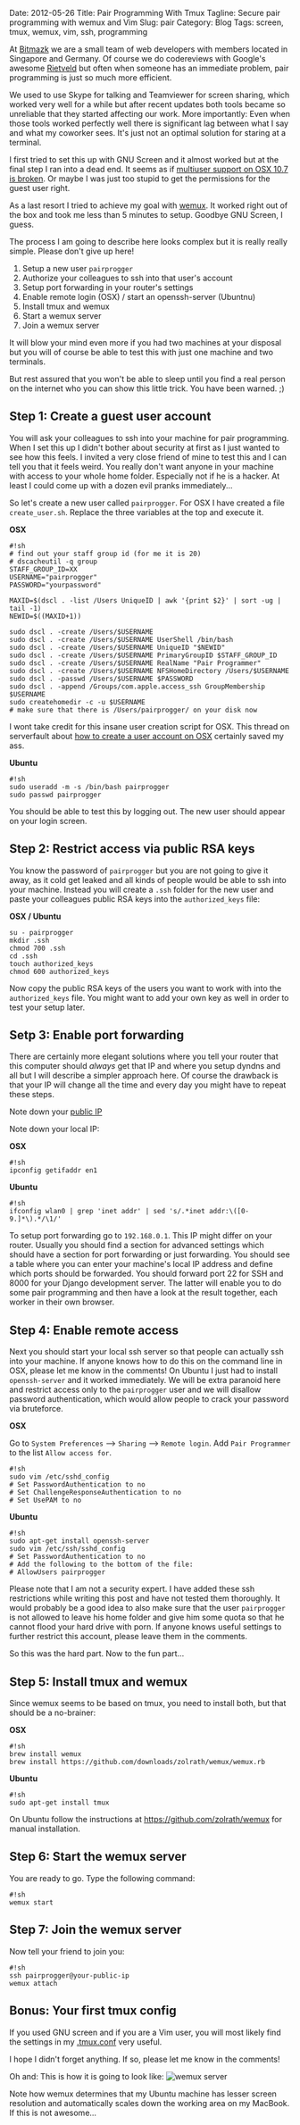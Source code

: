 Date: 2012-05-26
Title: Pair Programming With Tmux 
Tagline: Secure pair programming with wemux and Vim
Slug: pair
Category: Blog
Tags: screen, tmux, wemux, vim, ssh, programming

At [Bitmazk](http://www.bitmazk.com) we are a small team of web developers
with members located in Singapore and Germany. Of course we do codereviews
with Google's awesome [Rietveld](https://code.google.com/p/rietveld/) but
often when someone has an immediate problem, pair programming is just so much
more efficient.

We used to use Skype for talking and Teamviewer for screen sharing, which
worked very well for a while but after recent updates both tools became so
unreliable that they started affecting our work. More importantly: Even when
those tools worked perfectly well there is significant lag between what I say
and what my coworker sees. It's just not an optimal solution for staring at a
terminal.

I first tried to set this up with GNU Screen and it almost worked but at the
final step I ran into a dead end. It seems as if
[multiuser support on OSX 10.7 is broken](http://superuser.com/questions/117684/gnu-screen-multiuser-mode-is-broken-in-os-x-10-6-snow-leopard).
Or maybe I was just too stupid to get the permissions for the guest user right. 

As a last resort I tried to achieve my goal with
[wemux](https://github.com/zolrath/wemux). It worked right out of the box and
took me less than 5 minutes to setup. Goodbye GNU Screen, I guess.

The process I am going to describe here looks complex but it is really really
simple. Please don't give up here!

1. Setup a new user ``pairprogger``
2. Authorize your colleagues to ssh into that user's account
3. Setup port forwarding in your router's settings
4. Enable remote login (OSX) / start an openssh-server (Ubuntnu)
5. Install tmux and wemux
6. Start a wemux server
7. Join a wemux server

It will blow your mind even more if you had two machines at your disposal but
you will of course be able to test this with just one machine and two
terminals.

But rest assured that you won't be able to sleep until you find a real person
on the internet who you can show this little trick. You have been warned. ;)

## Step 1: Create a guest user account

You will ask your colleagues to ssh into your machine for pair programming.
When I set this up I didn't bother about security at first as I just wanted
to see how this feels. I invited a very close friend of mine to test this
and I can tell you that it feels weird. You really don't want anyone in your
machine with access to your whole home folder. Especially not if he is a
hacker. At least I could come up with a dozen evil pranks immediately...

So let's create a new user called ``pairprogger``. For OSX I have created a
file ``create_user.sh``. Replace the three variables at the top and execute it.

**OSX**

    #!sh
    # find out your staff group id (for me it is 20)
    # dscacheutil -q group
    STAFF_GROUP_ID=XX
    USERNAME="pairprogger"
    PASSWORD="yourpassword"

    MAXID=$(dscl . -list /Users UniqueID | awk '{print $2}' | sort -ug | tail -1)
    NEWID=$((MAXID+1))

    sudo dscl . -create /Users/$USERNAME
    sudo dscl . -create /Users/$USERNAME UserShell /bin/bash
    sudo dscl . -create /Users/$USERNAME UniqueID "$NEWID"
    sudo dscl . -create /Users/$USERNAME PrimaryGroupID $STAFF_GROUP_ID
    sudo dscl . -create /Users/$USERNAME RealName "Pair Programmer"
    sudo dscl . -create /Users/$USERNAME NFSHomeDirectory /Users/$USERNAME
    sudo dscl . -passwd /Users/$USERNAME $PASSWORD
    sudo dscl . -append /Groups/com.apple.access_ssh GroupMembership $USERNAME
    sudo createhomedir -c -u $USERNAME
    # make sure that there is /Users/pairprogger/ on your disk now

I wont take credit for this insane user creation script for OSX.
This thread on serverfault about
[how to create a user account on OSX](http://serverfault.com/questions/20702/how-do-i-create-user-accounts-from-the-terminal-in-mac-os-x-10-5)
certainly saved my ass.

**Ubuntu**

    #!sh
    sudo useradd -m -s /bin/bash pairprogger
    sudo passwd pairprogger

You should be able to test this by logging out. The new user should appear
on your login screen.

## Step 2: Restrict access via public RSA keys

You know the password of ``pairprogger`` but you are not going to give it
away, as it cold get leaked and all kinds of people would be able to ssh into
your machine. Instead you will create a ``.ssh`` folder for the new user
and paste your colleagues public RSA keys into the ``authorized_keys`` file:

**OSX / Ubuntu**

    su - pairprogger
    mkdir .ssh
    chmod 700 .ssh
    cd .ssh
    touch authorized_keys
    chmod 600 authorized_keys

Now copy the public RSA keys of the users you want to work with into the
`authorized_keys` file. You might want to add your own key as well in order
to test your setup later.

## Setp 3: Enable port forwarding

There are certainly more elegant solutions where you tell your router that
this computer should _always_ get that IP and where you setup dyndns and all
but I will describe a simpler approach here. Of course the drawback is that
your IP will change all the time and every day you might have to repeat these
steps.

Note down your [public IP](https://duckduckgo.com/?q=ip)

Note down your local IP:

**OSX**

    #!sh
    ipconfig getifaddr en1

**Ubuntu**

    #!sh
    ifconfig wlan0 | grep 'inet addr' | sed 's/.*inet addr:\([0-9.]*\).*/\1/'

To setup port forwarding go to `192.168.0.1`. This IP might differ on your
router. Usually you should find a section for advanced settings which should
have a section for port forwarding or just forwarding. You should see a table
where you can enter your machine's local IP address and define which ports
should be forwarded. You should forward port 22 for SSH and 8000 for your
Django development server. The latter will enable you to do some pair
programming and then have a look at the result together, each worker in their
own browser.

## Step 4: Enable remote access

Next you should start your local ssh server so that people can actually ssh
into your machine. If anyone knows how to do this on the command line in OSX,
please let me know in the comments! On Ubuntu I just had to install
``openssh-server`` and it worked immediately. We will be extra paranoid here
and restrict access only to the ``pairprogger`` user and we will disallow
password authentication, which would allow people to crack your password
via bruteforce.

**OSX**

Go to `System Preferences` --> `Sharing` --> `Remote login`. Add
`Pair Programmer` to the list `Allow access for`.

    #!sh
    sudo vim /etc/sshd_config
    # Set PasswordAuthentication to no
    # Set ChallengeResponseAuthentication to no
    # Set UsePAM to no

**Ubuntu**

    #!sh
    sudo apt-get install openssh-server
    sudo vim /etc/ssh/sshd_config
    # Set PasswordAuthentication to no
    # Add the following to the bottom of the file:
    # AllowUsers pairprogger

Please note that I am not a security expert. I have added these ssh
restrictions while writing this post and have not tested them thoroughly. It
would probably be a good idea to also make sure that the user ``pairprogger``
is not allowed to leave his home folder and give him some quota so that he
cannot flood your hard drive with porn. If anyone knows useful settings to
further restrict this account, please leave them in the comments.

So this was the hard part. Now to the fun part...

## Step 5: Install tmux and wemux

Since wemux seems to be based on tmux, you need to install both, but that
should be a no-brainer:

**OSX**

    #!sh
    brew install wemux
    brew install https://github.com/downloads/zolrath/wemux/wemux.rb

**Ubuntu**

    #!sh
    sudo apt-get install tmux

On Ubuntu follow the instructions at https://github.com/zolrath/wemux for
manual installation.

## Step 6: Start the wemux server

You are ready to go. Type the following command:

    #!sh
    wemux start

## Step 7: Join the wemux server

Now tell your friend to join you:

    #!sh
    ssh pairprogger@your-public-ip
    wemux attach

## Bonus: Your first tmux config

If you used GNU screen and if you are a Vim user, you will most likely find the 
settings in my [.tmux.conf](https://github.com/mbrochh/mbrochh-dotfiles/blob/master/.tmux.conf)
very useful.

I hope I didn't forget anything. If so, please let me know in the comments!

Oh and: This is how it is going to look like:
![wemux server](/images/wemux.png)

Note how wemux determines that my Ubuntu machine has lesser screen resolution
and automatically scales down the working area on my MacBook. If this is not
awesome...
